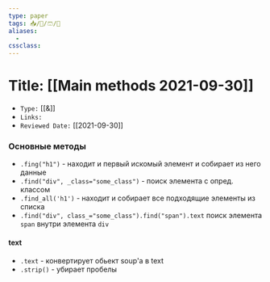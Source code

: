 ```yaml
---
type: paper
tags: 📥️/📜️/🩳/🥣
aliases:
  - 
cssclass: 
---
```




# Title: **[[Main methods 2021-09-30]]**
- `Type:` [[&]]
- `Links:`
- `Reviewed Date:` [[2021-09-30]]


### Основные методы

- ``.fing("h1")`` - находит и первый искомый элемент и собирает из него данные
- ``.find("div", _class="some_class")`` - поиск элемента с опред. классом
- ``.find_all('h1')`` - находит и собирает все подходящие элементы из списка
- ``.find("div", class_="some_class").find("span").text`` поиск элемента `span` внутри элемента `div`


#### text
- ``.text`` - конвертирует обьект soup'a в text
- ``.strip()`` - убирает пробелы

